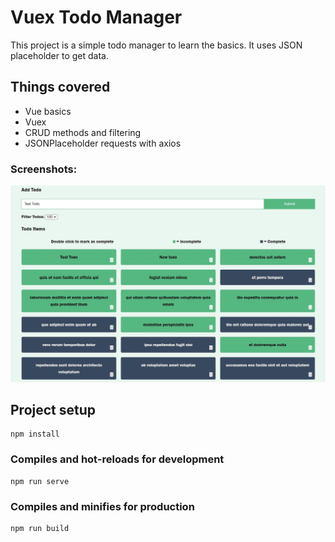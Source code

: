 # Vuex Todo Manager

This project is a simple todo manager to learn the basics.
It uses JSON placeholder to get data.

## Things covered
- Vue basics
- Vuex
- CRUD methods and filtering
- JSONPlaceholder requests with axios

### Screenshots:
![Vue Todo Manager](https://github.com/hunterhuni/vuex-todo-manager/blob/main/screenshot.jpg?raw=true)

## Project setup
```
npm install
```

### Compiles and hot-reloads for development
```
npm run serve
```

### Compiles and minifies for production
```
npm run build
```
